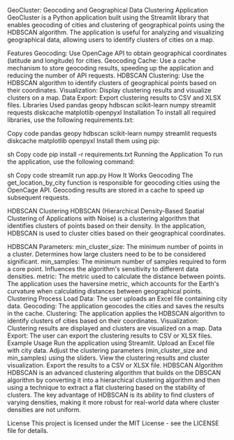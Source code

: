 GeoCluster: Geocoding and Geographical Data Clustering Application
GeoCluster is a Python application built using the Streamlit library that enables geocoding of cities and clustering of geographical points using the HDBSCAN algorithm. The application is useful for analyzing and visualizing geographical data, allowing users to identify clusters of cities on a map.

Features
Geocoding: Use OpenCage API to obtain geographical coordinates (latitude and longitude) for cities.
Geocoding Cache: Use a cache mechanism to store geocoding results, speeding up the application and reducing the number of API requests.
HDBSCAN Clustering: Use the HDBSCAN algorithm to identify clusters of geographical points based on their coordinates.
Visualization: Display clustering results and visualize clusters on a map.
Data Export: Export clustering results to CSV and XLSX files.
Libraries Used
pandas
geopy
hdbscan
scikit-learn
numpy
streamlit
requests
diskcache
matplotlib
openpyxl
Installation
To install all required libraries, use the following requirements.txt:

Copy code
pandas
geopy
hdbscan
scikit-learn
numpy
streamlit
requests
diskcache
matplotlib
openpyxl
Install them using pip:

sh
Copy code
pip install -r requirements.txt
Running the Application
To run the application, use the following command:

sh
Copy code
streamlit run app.py
How It Works
Geocoding
The get_location_by_city function is responsible for geocoding cities using the OpenCage API. Geocoding results are stored in a cache to speed up subsequent requests.

HDBSCAN Clustering
HDBSCAN (Hierarchical Density-Based Spatial Clustering of Applications with Noise) is a clustering algorithm that identifies clusters of points based on their density. In the application, HDBSCAN is used to cluster cities based on their geographical coordinates.

HDBSCAN Parameters:
min_cluster_size: The minimum number of points in a cluster. Determines how large clusters need to be to be considered significant.
min_samples: The minimum number of samples required to form a core point. Influences the algorithm's sensitivity to different data densities.
metric: The metric used to calculate the distance between points. The application uses the haversine metric, which accounts for the Earth's curvature when calculating distances between geographical points.
Clustering Process
Load Data: The user uploads an Excel file containing city data.
Geocoding: The application geocodes the cities and saves the results in the cache.
Clustering: The application applies the HDBSCAN algorithm to identify clusters of cities based on their coordinates.
Visualization: Clustering results are displayed and clusters are visualized on a map.
Data Export: The user can export the clustering results to CSV or XLSX files.
Example Usage
Run the application using Streamlit.
Upload an Excel file with city data.
Adjust the clustering parameters (min_cluster_size and min_samples) using the sliders.
View the clustering results and cluster visualization.
Export the results to a CSV or XLSX file.
HDBSCAN Algorithm
HDBSCAN is an advanced clustering algorithm that builds on the DBSCAN algorithm by converting it into a hierarchical clustering algorithm and then using a technique to extract a flat clustering based on the stability of clusters. The key advantage of HDBSCAN is its ability to find clusters of varying densities, making it more robust for real-world data where cluster densities are not uniform.

License
This project is licensed under the MIT License - see the LICENSE file for details.
